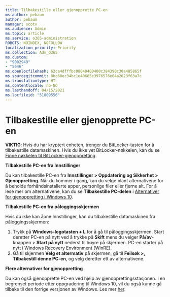 ```yaml
---
title: Tilbakestille eller gjenopprette PC-en
ms.author: pebaum
author: pebaum
manager: scotv
ms.audience: Admin
ms.topic: article
ms.service: o365-administration
ROBOTS: NOINDEX, NOFOLLOW
localization_priority: Priority
ms.collection: Adm_O365
ms.custom:
- "9002949"
- "5646"
ms.openlocfilehash: 62ca4dfffbc08040400400c384390c30a485865f
ms.sourcegitcommit: 8bc60ec34bc1e40685e3976576e04a2623f63a7c
ms.translationtype: HT
ms.contentlocale: nb-NO
ms.lasthandoff: 04/15/2021
ms.locfileid: "51809556"
---
```

# <a name="reset-or-recover-your-pc"></a>Tilbakestille eller gjenopprette PC-en

**VIKTIG**: Hvis du har kryptert enheten, trenger du BitLocker-tasten for å tilbakestille datamaskinen. Hvis du ikke vet BitLocker-nøkkelen, kan du se [Finne nøkkelen til BitLocker-gjenoppretting](https://support.microsoft.com/help/4026181/windows-10-find-my-bitlocker-recovery-key).

**Tilbakestille PC-en fra Innstillinger**

Du kan tilbakestille PC-en fra **Innstillinger > Oppdatering og Sikkerhet > Gjenoppretting**. Når du kommer i gang, kan du velge blant alternativene for å beholde forhåndsinstallerte apper, personlige filer eller fjerne alt. For å lese mer om alternativene, kan du se **Tilbakestille PC-delen** i [Alternativer for gjenoppretting i Windows 10](https://support.microsoft.com/help/12415/windows-10-recovery-options).

**Tilbakestille PC-en fra påloggingsskjermen**

Hvis du ikke kan åpne Innstillinger, kan du tilbakestille datamaskinen fra påloggingsskjermen:

1. Trykk på **Windows-logotasten + L** for å gå til påloggingsskjermen. Start deretter PC-en på nytt ved å trykke på **Skift** mens du velger **På/av**-knappen > **Start på nytt** nederst til høyre på skjermen. PC-en starter på nytt i Windows Recovery Environment (WinRE).
2. Gå til skjermen **Velg et altermativ** på skjermen, gå til **Feilsøk >, Tilbakestill denne PC-en**, og velg deretter ett av alternativene.

**Flere alternativer for gjenoppretting**

Du kan også gjenopprette PC-en ved hjelp av gjenopprettingsstasjonen. I en begrenset periode etter oppgradering til Windows 10, vil du også kunne gå tilbake til den forrige versjonen av Windows. Les mer [her](https://support.microsoft.com/help/12415/windows-10-recovery-options).
